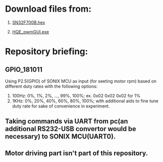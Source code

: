 # Download files from:
1. [SN32F700B.hex](https://github.com/ywcheng8526/tool_pc/blob/master/GPIO_181011/obj/SN32F700B.hex)

2. [HQE_pwmGUI.exe](https://github.com/ywcheng8526/tool_pc/blob/master/GUI_beta_181011/WindowsFormsApplication1/bin/Debug/HQE_pwmGUI.exe)

# Repository briefing:
## GPIO_181011

Using P2.5(GPIO) of SONIX MCU as input (for seeting motor rpm) based on different duty rates with the following options:

1. 100Hz: 0%, 1%, 2%, ..., 99%, 100%; ex. 0x02 0x02 0x02 for 1%
2. 1KHz: 0%, 20%, 40%, 60%, 80%, 100%; with additional aids to fine tune duty rate for sake of convenience in experiment. 

## Taking commands via UART from pc(an additional RS232-USB convertor would be necessary) to SONIX MCU(UART0). 
## Motor driving part isn't part of this repository. 
